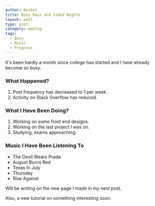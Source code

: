 ```yaml
---
author: Aniket
title: Busy Days and Coded Nights
layout: post
type: post
category: weblog
tags:
  - Busy
  - Music
  - Progress
---
```


It's been hardly a month since college has started and I have already become so busy.

### What Happened?

1. Post frequency has decreased to 1 per week.
2. Activity on Stack Overflow has reduced.

### What I Have Been Doing?

1. Working on some front end designs.
2. Working on the last project I was on.
3. Studying, exams approaching.

### Music I Have Been Listening To

* The Devil Wears Prada
* August Burns Red
* Texas In July
* Thursday
* Rise Against

Will be writing on the new page I made in my next post.

Also, a new tutorial on something interesting soon.
